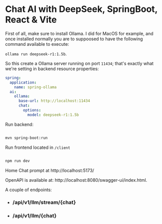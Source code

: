 # Chat AI with DeepSeek, SpringBoot, React & Vite

First of all, make sure to install Ollama.
I did for MacOS for example, and once installed normally you are to suppoosed to have the following command available to execute: 

``ollama run deepseek-r1:1.5b``.

So this create a Ollama server running on port `11434`; that's exactly what we're setting in backend resource properties:
```yml
spring:
  application:
    name: spring-ollama
  ai:
    ollama:
      base-url: http://localhost:11434
      chat:
        options:
          model: deepseek-r1:1.5b
```

Run backend:

```sh 

mvn spring-boot:run

```
 Run frontend located in `/client`
```sh 

npm run dev

```

Home Chat prompt at http://localhost:5173/

OpenAPI is available at: http://localhost:8080/swagger-ui/index.html.

A couple of endpoints:
- ### /api/v1/llm/stream/{chat}
- ### /api/v1/llm/{chat}